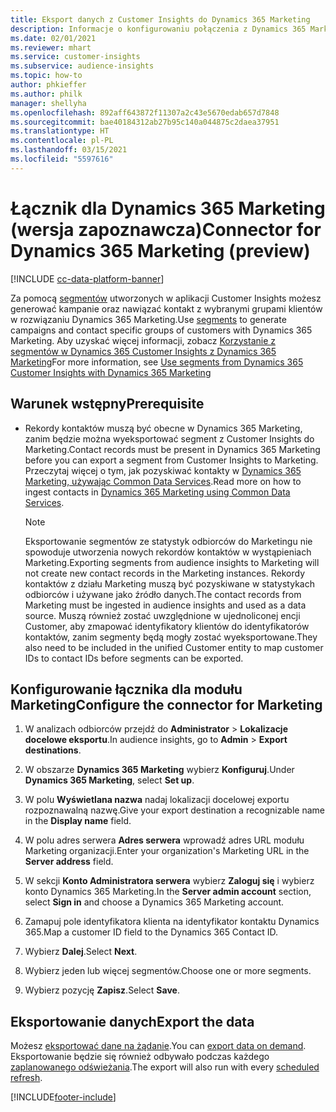 ```yaml
---
title: Eksport danych z Customer Insights do Dynamics 365 Marketing
description: Informacje o konfigurowaniu połączenia z Dynamics 365 Marketing.
ms.date: 02/01/2021
ms.reviewer: mhart
ms.service: customer-insights
ms.subservice: audience-insights
ms.topic: how-to
author: phkieffer
ms.author: philk
manager: shellyha
ms.openlocfilehash: 892aff643872f11307a2c43e5670edab657d7848
ms.sourcegitcommit: bae40184312ab27b95c140a044875c2daea37951
ms.translationtype: HT
ms.contentlocale: pl-PL
ms.lasthandoff: 03/15/2021
ms.locfileid: "5597616"
---
```

# <a name="connector-for-dynamics-365-marketing-preview"></a><span data-ttu-id="a5a68-103">Łącznik dla Dynamics 365 Marketing (wersja zapoznawcza)</span><span class="sxs-lookup"><span data-stu-id="a5a68-103">Connector for Dynamics 365 Marketing (preview)</span></span>

[!INCLUDE [cc-data-platform-banner](../includes/cc-data-platform-banner.md)]

<span data-ttu-id="a5a68-104">Za pomocą [segmentów](segments.md) utworzonych w aplikacji Customer Insights możesz generować kampanie oraz nawiązać kontakt z wybranymi grupami klientów w rozwiązaniu Dynamics 365 Marketing.</span><span class="sxs-lookup"><span data-stu-id="a5a68-104">Use [segments](segments.md) to generate campaigns and contact specific groups of customers with Dynamics 365 Marketing.</span></span> <span data-ttu-id="a5a68-105">Aby uzyskać więcej informacji, zobacz [Korzystanie z segmentów w Dynamics 365 Customer Insights z Dynamics 365 Marketing](/dynamics365/marketing/customer-insights-segments)</span><span class="sxs-lookup"><span data-stu-id="a5a68-105">For more information, see [Use segments from Dynamics 365 Customer Insights with Dynamics 365 Marketing](/dynamics365/marketing/customer-insights-segments)</span></span>

## <a name="prerequisite"></a><span data-ttu-id="a5a68-106">Warunek wstępny</span><span class="sxs-lookup"><span data-stu-id="a5a68-106">Prerequisite</span></span>

- <span data-ttu-id="a5a68-107">Rekordy kontaktów muszą być obecne w Dynamics 365 Marketing, zanim będzie można wyeksportować segment z Customer Insights do Marketing.</span><span class="sxs-lookup"><span data-stu-id="a5a68-107">Contact records must be present in Dynamics 365 Marketing before you can export a segment from Customer Insights to Marketing.</span></span> <span data-ttu-id="a5a68-108">Przeczytaj więcej o tym, jak pozyskiwać kontakty w [Dynamics 365 Marketing, używając Common Data Services](connect-power-query.md).</span><span class="sxs-lookup"><span data-stu-id="a5a68-108">Read more on how to ingest contacts in [Dynamics 365 Marketing using Common Data Services](connect-power-query.md).</span></span>

  > [!NOTE]
  > <span data-ttu-id="a5a68-109">Eksportowanie segmentów ze statystyk odbiorców do Marketingu nie spowoduje utworzenia nowych rekordów kontaktów w wystąpieniach Marketing.</span><span class="sxs-lookup"><span data-stu-id="a5a68-109">Exporting segments from audience insights to Marketing will not create new contact records in the Marketing instances.</span></span> <span data-ttu-id="a5a68-110">Rekordy kontaktów z działu Marketing muszą być pozyskiwane w statystykach odbiorców i używane jako źródło danych.</span><span class="sxs-lookup"><span data-stu-id="a5a68-110">The contact records from Marketing must be ingested in audience insights and used as a data source.</span></span> <span data-ttu-id="a5a68-111">Muszą również zostać uwzględnione w ujednoliconej encji Customer, aby zmapować identyfikatory klientów do identyfikatorów kontaktów, zanim segmenty będą mogły zostać wyeksportowane.</span><span class="sxs-lookup"><span data-stu-id="a5a68-111">They also need to be included in the unified Customer entity to map customer IDs to contact IDs before segments can be exported.</span></span>

## <a name="configure-the-connector-for-marketing"></a><span data-ttu-id="a5a68-112">Konfigurowanie łącznika dla modułu Marketing</span><span class="sxs-lookup"><span data-stu-id="a5a68-112">Configure the connector for Marketing</span></span>

1. <span data-ttu-id="a5a68-113">W analizach odbiorców przejdź do **Administrator** > **Lokalizacje docelowe eksportu**.</span><span class="sxs-lookup"><span data-stu-id="a5a68-113">In audience insights, go to **Admin** > **Export destinations**.</span></span>

1. <span data-ttu-id="a5a68-114">W obszarze **Dynamics 365 Marketing** wybierz **Konfiguruj**.</span><span class="sxs-lookup"><span data-stu-id="a5a68-114">Under **Dynamics 365 Marketing**, select **Set up**.</span></span>

1. <span data-ttu-id="a5a68-115">W polu **Wyświetlana nazwa** nadaj lokalizacji docelowej exportu rozpoznawalną nazwę.</span><span class="sxs-lookup"><span data-stu-id="a5a68-115">Give your export destination a recognizable name in the **Display name** field.</span></span>

1. <span data-ttu-id="a5a68-116">W polu adres serwera **Adres serwera** wprowadź adres URL modułu Marketing organizacji.</span><span class="sxs-lookup"><span data-stu-id="a5a68-116">Enter your organization's Marketing URL in the **Server address** field.</span></span>

1. <span data-ttu-id="a5a68-117">W sekcji **Konto Administratora serwera** wybierz **Zaloguj się** i wybierz konto Dynamics 365 Marketing.</span><span class="sxs-lookup"><span data-stu-id="a5a68-117">In the **Server admin account** section, select **Sign in** and choose a Dynamics 365 Marketing account.</span></span>

1. <span data-ttu-id="a5a68-118">Zamapuj pole identyfikatora klienta na identyfikator kontaktu Dynamics 365.</span><span class="sxs-lookup"><span data-stu-id="a5a68-118">Map a customer ID field to the Dynamics 365 Contact ID.</span></span>

1. <span data-ttu-id="a5a68-119">Wybierz **Dalej**.</span><span class="sxs-lookup"><span data-stu-id="a5a68-119">Select **Next**.</span></span>

1. <span data-ttu-id="a5a68-120">Wybierz jeden lub więcej segmentów.</span><span class="sxs-lookup"><span data-stu-id="a5a68-120">Choose one or more segments.</span></span>

1. <span data-ttu-id="a5a68-121">Wybierz pozycję **Zapisz**.</span><span class="sxs-lookup"><span data-stu-id="a5a68-121">Select **Save**.</span></span>

## <a name="export-the-data"></a><span data-ttu-id="a5a68-122">Eksportowanie danych</span><span class="sxs-lookup"><span data-stu-id="a5a68-122">Export the data</span></span>

<span data-ttu-id="a5a68-123">Możesz [eksportować dane na żądanie](export-destinations.md).</span><span class="sxs-lookup"><span data-stu-id="a5a68-123">You can [export data on demand](export-destinations.md).</span></span> <span data-ttu-id="a5a68-124">Eksportowanie będzie się również odbywało podczas każdego [zaplanowanego odświeżania](system.md#schedule-tab).</span><span class="sxs-lookup"><span data-stu-id="a5a68-124">The export will also run with every [scheduled refresh](system.md#schedule-tab).</span></span>


[!INCLUDE[footer-include](../includes/footer-banner.md)]